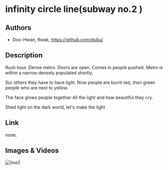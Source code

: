
# infinity circle line(subway no.2 )

## Authors
- Doo-Hwan, Kwak, https://github.com/dubu/

## Description

Rush hour. Dense metro.
Doors are open. Comes in people pushed.
Metro is within a narrow densely populated shortly.

Sur others they have to have light.
Now people are burnt red, then green people who are next to yellow.

The face glows people together
All the light and how beautiful they cry.

Shed light on the dark world, let's make the light

## Link

none.

## Images & Videos

![line2](../project_images/Screenshot_2014-03-23-14-23-01.png?raw=true "Example Image")


